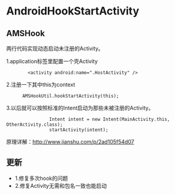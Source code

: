 # AndroidHookStartActivity

## AMSHook

两行代码实现动态启动未注册的Activity。


1.application标签里配置一个壳Activity 
```   
        <activity android:name=".HostActivity" />
```

2.注册一下其中this为context
```
      AMSHookUtil.hookStartActivity(this);
```

3.以后就可以按照标准的Intent启动为那些未被注册的Activity。
```
                Intent intent = new Intent(MainActivity.this, OtherActivity.class);
                startActivity(intent);
```

原理详解：http://www.jianshu.com/p/2ad105f54d07


## 更新

- 1.修复多次hook的问题
- 2.修复Activity无需和包名一致也能启动


